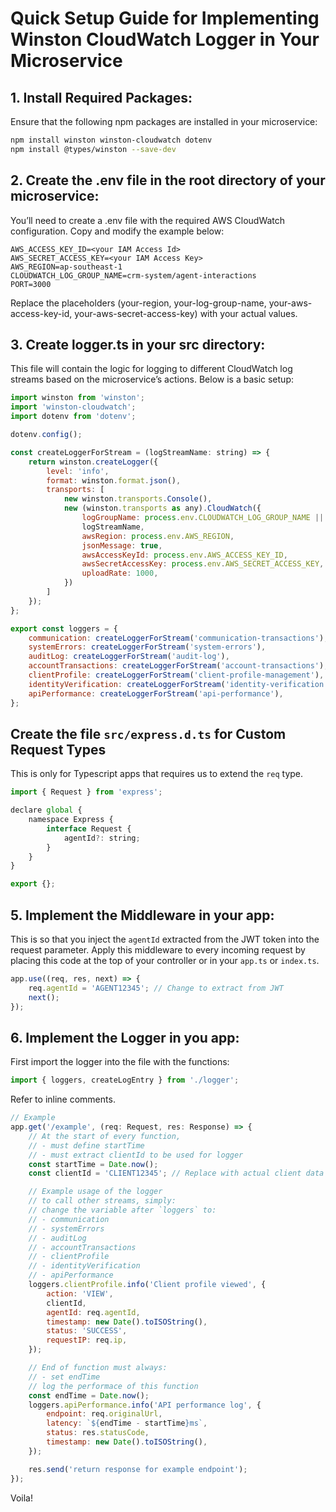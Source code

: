 # Quick Setup Guide for Implementing Winston CloudWatch Logger in Your Microservice

## 1.	Install Required Packages:
Ensure that the following npm packages are installed in your microservice:

```bash
npm install winston winston-cloudwatch dotenv
npm install @types/winston --save-dev
```

## 2.	Create the .env file in the root directory of your microservice:

You’ll need to create a .env file with the required AWS CloudWatch configuration. Copy and modify the example below:

```
AWS_ACCESS_KEY_ID=<your IAM Access Id>
AWS_SECRET_ACCESS_KEY=<your IAM Access Key>
AWS_REGION=ap-southeast-1
CLOUDWATCH_LOG_GROUP_NAME=crm-system/agent-interactions
PORT=3000
```

Replace the placeholders (your-region, your-log-group-name, your-aws-access-key-id, your-aws-secret-access-key) with your actual values.

## 3.	Create logger.ts in your src directory:
This file will contain the logic for logging to different CloudWatch log streams based on the microservice’s actions. Below is a basic setup:

```javascript
import winston from 'winston';
import 'winston-cloudwatch';
import dotenv from 'dotenv';

dotenv.config();

const createLoggerForStream = (logStreamName: string) => {
    return winston.createLogger({
        level: 'info',
        format: winston.format.json(),
        transports: [
            new winston.transports.Console(),
            new (winston.transports as any).CloudWatch({
                logGroupName: process.env.CLOUDWATCH_LOG_GROUP_NAME || 'MyAppLogs',
                logStreamName,
                awsRegion: process.env.AWS_REGION,
                jsonMessage: true,
                awsAccessKeyId: process.env.AWS_ACCESS_KEY_ID,
                awsSecretAccessKey: process.env.AWS_SECRET_ACCESS_KEY,
                uploadRate: 1000,
            })
        ]
    });
};

export const loggers = {
    communication: createLoggerForStream('communication-transactions'),
    systemErrors: createLoggerForStream('system-errors'),
    auditLog: createLoggerForStream('audit-log'),
    accountTransactions: createLoggerForStream('account-transactions'),
    clientProfile: createLoggerForStream('client-profile-management'),
    identityVerification: createLoggerForStream('identity-verification'),
    apiPerformance: createLoggerForStream('api-performance'),
};
```

## Create the file `src/express.d.ts` for Custom Request Types
This is only for Typescript apps that requires us to extend the `req` type.
```javascript
import { Request } from 'express';

declare global {
    namespace Express {
        interface Request {
            agentId?: string;
        }
    }
}

export {};
```

## 5.	Implement the Middleware  in your app:
This is so that you inject the `agentId` extracted from the JWT token into the request parameter. Apply this middleware to every incoming request by placing this code at the top of your controller or in your `app.ts` or `index.ts`.
```javascript
app.use((req, res, next) => {
    req.agentId = 'AGENT12345'; // Change to extract from JWT
    next();
});
```

## 6. Implement the Logger in you app:
First import the logger into the file with the functions:
```javascript
import { loggers, createLogEntry } from './logger';
```

Refer to inline comments.
```javascript
// Example
app.get('/example', (req: Request, res: Response) => {
    // At the start of every function,
    // - must define startTime
    // - must extract clientId to be used for logger
    const startTime = Date.now();
    const clientId = 'CLIENT12345'; // Replace with actual client data

    // Example usage of the logger
    // to call other streams, simply:
    // change the variable after `loggers` to:
    // - communication
    // - systemErrors
    // - auditLog
    // - accountTransactions
    // - clientProfile
    // - identityVerification
    // - apiPerformance
    loggers.clientProfile.info('Client profile viewed', {
        action: 'VIEW',
        clientId,
        agentId: req.agentId,
        timestamp: new Date().toISOString(),
        status: 'SUCCESS',
        requestIP: req.ip,
    });

    // End of function must always:
    // - set endTime
    // log the performace of this function
    const endTime = Date.now();
    loggers.apiPerformance.info('API performance log', {
        endpoint: req.originalUrl,
        latency: `${endTime - startTime}ms`,
        status: res.statusCode,
        timestamp: new Date().toISOString(),
    });

    res.send('return response for example endpoint');
});

```

Voila!
